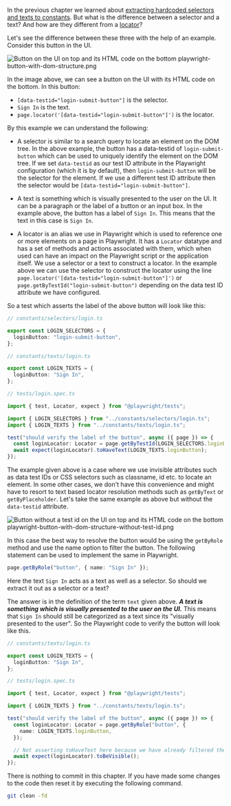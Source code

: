 In the previous chapter we learned about [extracting hardcoded selectors and texts to constants](https://courses.bigbinaryacademy.com/learn-qa-automation-using-playwright/best-practices/#9-move-hardcoded-selectors-and-texts-to-respective-constant-folders).
But what is the difference between a selector and a text? And how are they different from a
[locator](https://courses.bigbinaryacademy.com/learn-qa-automation-using-playwright/locators/)?

Let's see the difference between these three with the help of an example. Consider this button in
the UI.

<image alt="Button on the UI on top and its HTML code on the bottom">
  playwright-button-with-dom-structure.png
</image>

In the image above, we can see a button on the UI with its HTML code on the bottom. In this
button:

- `[data-testid="login-submit-button"]` is the selector.
- `Sign In` is the text.
- `page.locator('[data-testid="login-submit-button"]')` is the locator.

By this example we can understand the following:

- A selector is similar to a search query to locate an element on the DOM tree. In the above
  example, the button has a data-testid of `login-submit-button` which can be used to uniquely
  identify the element on the DOM tree. If we set `data-testid` as our test ID
  attribute in the Playwright configuration (which it is by default), then `login-submit-button`
  will be the selector for the element. If we use a different test ID attribute then the
  selector would be `[data-testid="login-submit-button"]`.

- A text is something which is visually presented to the user on the UI. It can be a
  paragraph or the label of a button or an input box. In the example above, the button has a
  label of `Sign In`. This means that the text in this case is `Sign In`.

- A locator is an alias we use in Playwright which is used to reference one or more elements on
  a page in Playwright. It has a `Locator` datatype and has a set of methods and actions associated with
  them, which when used can have an impact on the Playwright script or the application itself. We use a
  selector or a text to construct a locator. In the example above we can use the selector to construct
  the locator using the line `page.locator('[data-testid="login-submit-button"]')` or
  `page.getByTestId("login-submit-button")` depending on the data test ID attribute we have
  configured.

So a test which asserts the label of the above button will look like this:

```ts
// constants/selectors/login.ts

export const LOGIN_SELECTORS = {
  loginButton: "login-submit-button",
};

// constants/texts/login.ts

export const LOGIN_TEXTS = {
  loginButton: "Sign In",
};

// tests/login.spec.ts

import { test, Locator, expect } from "@playwright/tests";

import { LOGIN_SELECTORS } from "../constants/selectors/login.ts";
import { LOGIN_TEXTS } from "../constants/texts/login.ts";

test("should verify the label of the button", async ({ page }) => {
  const loginLocator: Locator = page.getByTestId(LOGIN_SELECTORS.loginButton);
  await expect(loginLocator).toHaveText(LOGIN_TEXTS.loginButton);
});
```

The example given above is a case where we use invisible attributes such as
data test IDs or CSS selectors such as classname, id etc. to locate an element.
In some other cases, we don't have this convenience and might have to resort to
text based locator resolution methods such as `getByText` or `getByPlaceholder`.
Let's take the same example as above but without the `data-testid` attribute.

<image alt="Button without a test id on the UI on top and its HTML code on the bottom">
  playwright-button-with-dom-structure-without-test-id.png
</image>

In this case the best way to resolve the button would be using the `getByRole`
method and use the name option to filter the button. The following statement
can be used to implement the same in Playwright. 

```ts
page.getByRole("button", { name: "Sign In" });
```

Here the text `Sign In` acts as a text as well as a selector. So should we
extract it out as a selector or a text?

The answer is in the definition of the term `text` given above.
**_A text is something which is visually presented to the user on the UI._** This means
that `Sign In` should still be categorized as a text since its "visually
presented to the user". So the Playwright code to verify the button will look
like this.

```ts
// constants/texts/login.ts

export const LOGIN_TEXTS = {
  loginButton: "Sign In",
};

// tests/login.spec.ts

import { test, Locator, expect } from "@playwright/tests";

import { LOGIN_TEXTS } from "../constants/texts/login.ts";

test("should verify the label of the button", async ({ page }) => {
  const loginLocator: Locator = page.getByRole("button", {
    name: LOGIN_TEXTS.loginButton,
  });

  // Not asserting toHaveText here because we have already filtered the element using the text.
  await expect(loginLocator).toBeVisible();
});
```

There is nothing to commit in this chapter. If you have made some changes to the code
then reset it by executing the following command.

```bash
git clean -fd
```